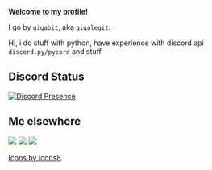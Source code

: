 
**Welcome to my profile!**

I go by `gigabit`, aka `gigalegit`.

Hi, i do stuff with python, have experience with discord api `discord.py/pycord` and stuff

## Discord Status
[![Discord Presence](https://lanyard.cnrad.dev/api/352062534469156864)](https://discord.com/users/352062534469156864)

## Me elsewhere
<a target="_blank" href="https://steamcommunity.com/id/gigalegit"><img src="https://img.icons8.com/cute-clipart/48/000000/steam-circled.png"/></a> <a target="_blank" href="https://discord.gg/27w6rzK892"><img src="https://img.icons8.com/color/48/000000/discord--v2.png"/></a> <a target="_blank" href="https://namemc.com/profile/TheGiga.4"><img src="https://img.icons8.com/color/48/000000/minecraft-logo--v1.png"/><a target="_blank" href="https://steamcommunity.com/id/gigalegit"></a>

<a target="_blank" href="https://icons8.com/icon/13441/python">Icons by Icons8</a>
